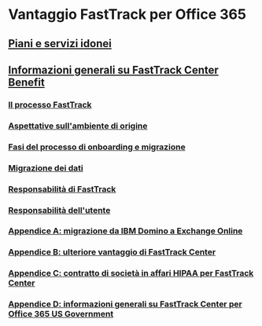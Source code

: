 # Vantaggio FastTrack per Office 365
## [Piani e servizi idonei](eligible-services-and-plans.md)
## [Informazioni generali su FastTrack Center Benefit](fasttrack-benefit-overview.md)
### [Il processo FastTrack](fasttrack-process.md)
### [Aspettative sull'ambiente di origine](source-environment-expectations.md)
### [Fasi del processo di onboarding e migrazione](onboarding-and-migration.md)
### [Migrazione dei dati](data-migration.md)
### [Responsabilità di FastTrack](fasttrack-responsibilities.md)
### [Responsabilità dell'utente](your-responsibilities.md)
### [Appendice A: migrazione da IBM Domino a Exchange Online](from-ibm-domino-to-exchange-online.md)
### [Appendice B: ulteriore vantaggio di FastTrack Center](fasttrack-additional-benefits.md)
### [Appendice C: contratto di società in affari HIPAA per FastTrack Center](hipaa-business-associate-agreement.md)
### [Appendice D: informazioni generali su FastTrack Center per Office 365 US Government](US-Gov-appendix-overview.md)
